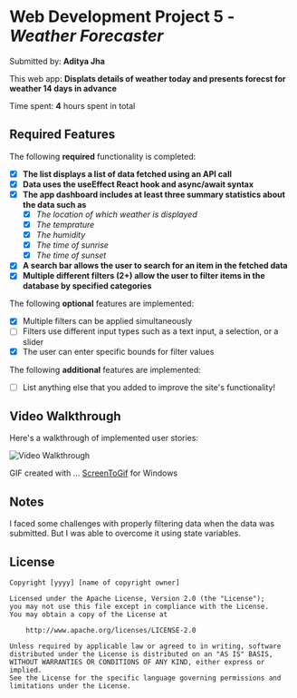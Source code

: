 # Web Development Project 5 - *Weather Forecaster*

Submitted by: **Aditya Jha**

This web app: **Displats details of weather today and presents forecst for weather 14 days in advance**

Time spent: **4** hours spent in total

## Required Features

The following **required** functionality is completed:

- [x] **The list displays a list of data fetched using an API call**
- [x] **Data uses the useEffect React hook and async/await syntax**
- [x] **The app dashboard includes at least three summary statistics about the data such as**
  - [x] *The location of which weather is displayed*
  - [x] *The temprature*
  - [x] *The humidity*
  - [x] *The time of sunrise*
  - [x] *The time of sunset*
- [x] **A search bar allows the user to search for an item in the fetched data**
- [x] **Multiple different filters (2+) allow the user to filter items in the database by specified categories**

The following **optional** features are implemented:

- [x] Multiple filters can be applied simultaneously
- [ ] Filters use different input types such as a text input, a selection, or a slider
- [x] The user can enter specific bounds for filter values

The following **additional** features are implemented:

* [ ] List anything else that you added to improve the site's functionality!

## Video Walkthrough

Here's a walkthrough of implemented user stories:

<img src='https://media0.giphy.com/media/v1.Y2lkPTc5MGI3NjExcnlrczNoaXJyd2FpNGU2aG91ZzY2b214ejV2OTNmZnltazA0ajA5YyZlcD12MV9pbnRlcm5hbF9naWZfYnlfaWQmY3Q9Zw/lCwyk3vzEFtMnfvBNV/giphy.gif' title='Video Walkthrough' width='' alt='Video Walkthrough' />

<!-- Replace this with whatever GIF tool you used! -->
GIF created with ... [ScreenToGif](https://www.screentogif.com/) for Windows
<!-- Recommended tools:
[Kap](https://getkap.co/) for macOS
[ScreenToGif](https://www.screentogif.com/) for Windows
[peek](https://github.com/phw/peek) for Linux. -->

## Notes

I faced some challenges with properly filtering data when the data was submitted. But I was able to overcome it using state variables.

## License

    Copyright [yyyy] [name of copyright owner]

    Licensed under the Apache License, Version 2.0 (the "License");
    you may not use this file except in compliance with the License.
    You may obtain a copy of the License at

        http://www.apache.org/licenses/LICENSE-2.0

    Unless required by applicable law or agreed to in writing, software
    distributed under the License is distributed on an "AS IS" BASIS,
    WITHOUT WARRANTIES OR CONDITIONS OF ANY KIND, either express or implied.
    See the License for the specific language governing permissions and
    limitations under the License.
